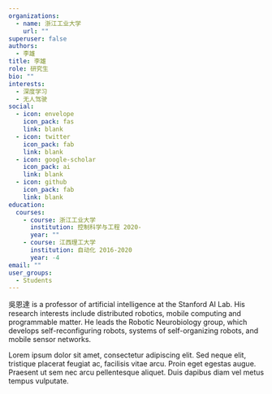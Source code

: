 ```yaml
---
organizations:
  - name: 浙江工业大学
    url: ""
superuser: false
authors:
  - 李雄
title: 李雄
role: 研究生
bio: ""
interests:
  - 深度学习
  - 无人驾驶
social:
  - icon: envelope
    icon_pack: fas
    link: blank
  - icon: twitter
    icon_pack: fab
    link: blank
  - icon: google-scholar
    icon_pack: ai
    link: blank
  - icon: github
    icon_pack: fab
    link: blank
education:
  courses:
    - course: 浙江工业大学
      institution: 控制科学与工程 2020-
      year: ""
    - course: 江西理工大学
      institution: 自动化 2016-2020
      year: -4
email: ""
user_groups:
  - Students
---
```


吳恩達 is a professor of artificial intelligence at the Stanford AI Lab. His research interests include distributed robotics, mobile computing and programmable matter. He leads the Robotic Neurobiology group, which develops self-reconfiguring robots, systems of self-organizing robots, and mobile sensor networks.

Lorem ipsum dolor sit amet, consectetur adipiscing elit. Sed neque elit, tristique placerat feugiat ac, facilisis vitae arcu. Proin eget egestas augue. Praesent ut sem nec arcu pellentesque aliquet. Duis dapibus diam vel metus tempus vulputate.
